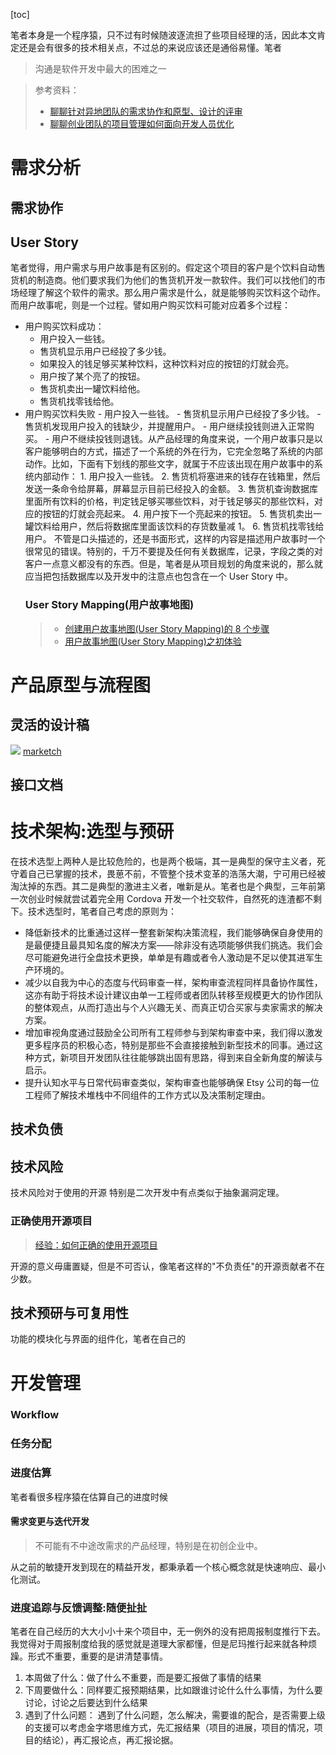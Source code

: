 [toc]

笔者本身是一个程序猿，只不过有时候随波逐流担了些项目经理的活，因此本文肯定还是会有很多的技术相关点，不过总的来说应该还是通俗易懂。笔者

> 沟通是软件开发中最大的困难之一

> 参考资料：
>
> * [聊聊针对异地团队的需求协作和原型、设计的评审](http://wangchao.de/%E8%81%8A%E8%81%8A%E9%92%88%E5%AF%B9%E5%BC%82%E5%9C%B0%E5%9B%A2%E9%98%9F%E7%9A%84%E9%9C%80%E6%B1%82%E5%8D%8F%E4%BD%9C%E5%92%8C%E5%8E%9F%E5%9E%8B%E3%80%81%E8%AE%BE%E8%AE%A1%E7%9A%84%E8%AF%84%E5%AE%A1/?hmsr=toutiao.io&utm_medium=toutiao.io&utm_source=toutiao.io)
> * [聊聊创业团队的项目管理如何面向开发人员优化](http://wangchao.de/%E8%81%8A%E8%81%8A%E5%88%9B%E4%B8%9A%E5%9B%A2%E9%98%9F%E7%9A%84%E9%A1%B9%E7%9B%AE%E7%AE%A1%E7%90%86%E5%A6%82%E4%BD%95%E9%9D%A2%E5%90%91%E5%BC%80%E5%8F%91%E4%BA%BA%E5%91%98%E4%BC%98%E5%8C%96/?hmsr=toutiao.io&utm_medium=toutiao.io&utm_source=toutiao.io)

# 需求分析

## 需求协作

## User Story

笔者觉得，用户需求与用户故事是有区别的。假定这个项目的客户是个饮料自动售货机的制造商。他们要求我们为他们的售货机开发一款软件。我们可以找他们的市场经理了解这个软件的需求。那么用户需求是什么，就是能够购买饮料这个动作。而用户故事呢，则是一个过程。譬如用户购买饮料可能对应着多个过程：

* 用户购买饮料成功：
  * 用户投入一些钱。
  * 售货机显示用户已经投了多少钱。
  * 如果投入的钱足够买某种饮料，这种饮料对应的按钮的灯就会亮。
  * 用户按了某个亮了的按钮。
  * 售货机卖出一罐饮料给他。
  * 售货机找零钱给他。
* 用户购买饮料失败 - 用户投入一些钱。 - 售货机显示用户已经投了多少钱。 - 售货机发现用户投入的钱缺少，并提醒用户。 - 用户继续投钱则进入正常购买。 - 用户不继续投钱则退钱。从产品经理的角度来说，一个用户故事只是以客户能够明白的方式，描述了一个系统的外在行为，它完全忽略了系统的内部动作。比如，下面有下划线的那些文字，就属于不应该出现在用户故事中的系统内部动作： 1. 用户投入一些钱。 2. 售货机将塞进来的钱存在钱箱里，然后发送一条命令给屏幕，屏幕显示目前已经投入的金额。 3. 售货机查询数据库里面所有饮料的价格，判定钱足够买哪些饮料，对于钱足够买的那些饮料，对应的按钮的灯就会亮起来。 4. 用户按下一个亮起来的按钮。 5. 售货机卖出一罐饮料给用户，然后将数据库里面该饮料的存货数量减 1。 6. 售货机找零钱给用户。 不管是口头描述的，还是书面形式，这样的内容是描述用户故事时一个很常见的错误。特别的，千万不要提及任何有关数据库，记录，字段之类的对客户一点意义都没有的东西。但是，笔者是从项目规划的角度来说的，那么就应当把包括数据库以及开发中的注意点也包含在一个 User Story 中。
  ### User Story Mapping(用户故事地图)
  > * [创建用户故事地图(User Story Mapping)的 8 个步骤](http://www.woshipm.com/pd/270289.html?utm_source=tuicool&utm_medium=referral)
  > * [用户故事地图(User Story Mapping)之初体验](http://www.cnblogs.com/ups216/p/5120567.html?utm_source=tuicool&utm_medium=referral)

# 产品原型与流程图

## 灵活的设计稿

![](https://github.com/tudou527/marketch/raw/master/resource/1.jpg) [marketch](https://github.com/tudou527/marketch)

## 接口文档

# 技术架构:选型与预研

在技术选型上两种人是比较危险的，也是两个极端，其一是典型的保守主义者，死守着自己已掌握的技术，畏葸不前，不管整个技术变革的浩荡大潮，宁可用已经被淘汰掉的东西。其二是典型的激进主义者，唯新是从。笔者也是个典型，三年前第一次创业时候就尝试着完全用 Cordova 开发一个社交软件，自然死的连渣都不剩下。技术选型时，笔者自己考虑的原则为：

* 降低新技术的比重通过这样一整套新架构决策流程，我们能够确保自身使用的是最便捷且最具知名度的解决方案——除非没有选项能够供我们挑选。我们会尽可能避免进行全盘技术更换，单单是有趣或者令人激动是不足以使其进军生产环境的。
* 减少以自我为中心的态度与代码审查一样，架构审查流程同样具备协作属性，这亦有助于将技术设计建议由单一工程师或者团队转移至规模更大的协作团队的整体观点，从而打造出与个人兴趣无关、而真正切合买家与卖家需求的解决方案。
* 增加审视角度通过鼓励全公司所有工程师参与到架构审查中来，我们得以激发更多程序员的积极心态，特别是那些不会直接接触到新型技术的同事。通过这种方式，新项目开发团队往往能够跳出固有思路，得到来自全新角度的解读与启示。
* 提升认知水平与日常代码审查类似，架构审查也能够确保 Etsy 公司的每一位工程师了解技术堆栈中不同组件的工作方式以及决策制定理由。

## 技术负债

## 技术风险

技术风险对于使用的开源 特别是二次开发中有点类似于抽象漏洞定理。

### 正确使用开源项目

> [经验：如何正确的使用开源项目](http://www.infoq.com/cn/articles/how-to-correctly-use-the-open-source-project?utm_source=infoq&utm_medium=popular_widget&utm_campaign=popular_content_list&utm_content=homepage)

开源的意义毋庸置疑，但是不可否认，像笔者这样的"不负责任"的开源贡献者不在少数。

## 技术预研与可复用性

功能的模块化与界面的组件化，笔者在自己的

# 开发管理

### Workflow

### 任务分配

### 进度估算

笔者看很多程序猿在估算自己的进度时候

#### 需求变更与迭代开发

> 不可能有不中途改需求的产品经理，特别是在初创企业中。

从之前的敏捷开发到现在的精益开发，都秉承着一个核心概念就是快速响应、最小化测试。

### 进度追踪与反馈调整:随便扯扯

笔者在自己经历的大大小小十来个项目中，无一例外的没有把周报制度推行下去。我觉得对于周报制度给我的感觉就是道理大家都懂，但是尼玛推行起来就各种烦躁。形式不重要，重要的是讲清楚事情。

1. 本周做了什么：做了什么不重要，而是要汇报做了事情的结果
2. 下周要做什么：同样要汇报预期结果，比如跟谁讨论什么什么事情，为什么要讨论，讨论之后要达到什么结果
3. 遇到了什么问题： 遇到了什么问题，怎么解决，需要谁的配合，是否需要上级的支援可以考虑金字塔思维方式，先汇报结果（项目的进展，项目的情况，项目的结论），再汇报论点，再汇报论据。
